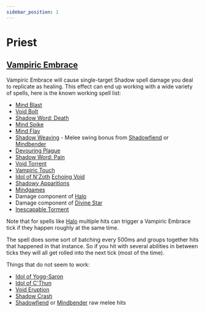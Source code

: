```yaml
---
sidebar_position: 1
---
```


# Priest

## [Vampiric Embrace](https://www.wowhead.com/spell=15286/vampiric-embrace)
Vampiric Embrace will cause single-target Shadow spell damage you deal to replicate as healing. This effect can end up working with a wide variety of spells, here is the known working spell list:
- [Mind Blast](https://www.wowhead.com/spell=8092/mind-blast)
- [Void Bolt](https://www.wowhead.com/spell=205448/void-bolt)
- [Shadow Word: Death](https://www.wowhead.com/spell=32379/shadow-word-death)
- [Mind Spike](https://www.wowhead.com/spell=73510/mind-spike)
- [Mind Flay](https://www.wowhead.com/spell=15407/mind-flay)
- [Shadow Weaving](https://www.wowhead.com/spell=346111/shadow-weaving) - Melee swing bonus from [Shadowfiend](https://www.wowhead.com/spell=34433/shadowfiend) or [Mindbender](https://www.wowhead.com/spell=123040/mindbender)
- [Devouring Plague](https://www.wowhead.com/spell=335467/devouring-plague)
- [Shadow Word: Pain](https://www.wowhead.com/spell=589/shadow-word-pain)
- [Void Torrent](https://www.wowhead.com/spell=263165/void-torrent)
- [Vampiric Touch](https://www.wowhead.com/spell=34914/vampiric-touch)
- [Idol of N'Zoth](https://www.wowhead.com/spell=373280/idol-of-nzoth) [Echoing Void](https://www.wowhead.com/spell=373281/echoing-void)
- [Shadowy Apparitions](https://www.wowhead.com/spell=341491/shadowy-apparitions)
- [Mindgames](https://www.wowhead.com/spell=323673/mindgames)
- Damage component of [Halo](https://www.wowhead.com/spell=120644/halo)
- Damage component of [Divine Star](https://www.wowhead.com/spell=122121/divine-star)
- [Inescapable Torment](https://www.wowhead.com/spell=373427/inescapable-torment)

Note that for spells like [Halo](https://www.wowhead.com/spell=120644/halo) multiple hits can trigger a Vampiric Embrace tick if they happen roughly at the same time.

The spell does some sort of batching every 500ms and groups together hits that happened in that instance. So if you hit with several abilities in between ticks they will all get rolled into the next tick (most of the time).

Things that do not seem to work:
- [Idol of Yogg-Saron](https://www.wowhead.com/spell=373273/idol-of-yogg-saron)
- [Idol of C'Thun](https://www.wowhead.com/spell=377349/idol-of-cthun)
- [Void Eruption](https://www.wowhead.com/spell=228260/void-eruption)
- [Shadow Crash](https://www.wowhead.com/spell=205385/shadow-crash)
- [Shadowfiend](https://www.wowhead.com/spell=34433/shadowfiend) or [Mindbender](https://www.wowhead.com/spell=123040/mindbender) raw melee hits